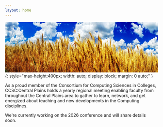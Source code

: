 ```yaml
---
layout: home
---
```

![Drake University campus](assets/images/Head1.jpg){: style="max-height:400px; width: auto; display: block; margin: 0 auto;" }

As a proud member of the Consortium for Computing Sciences in Colleges, CCSC:Central Plains holds a yearly regional meeting enabling faculty from throughout the Central Plains area to gather to learn, network, and get energized about teaching and new developments in the Computing disciplines.

We're currently working on the 2026 conference and will share details soon.

